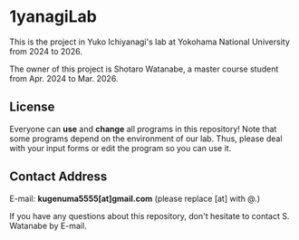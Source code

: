 # 1yanagiLab
This is the project in Yuko Ichiyanagi's lab at Yokohama National University from 2024 to 2026.

The owner of this project is Shotaro Watanabe, a master course student from Apr. 2024 to Mar. 2026.

## License
Everyone can **use** and **change** all programs in this repository! 
Note that some programs depend on the environment of our lab.
Thus, please deal with your input forms or edit the program so you can use it.

## Contact Address

E-mail: **kugenuma5555[at]gmail.com** (please replace [at] with @.)

If you have any questions about this repository, 
don't hesitate to contact S. Watanabe by E-mail.

